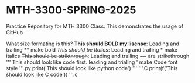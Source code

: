 # MTH-3300-SPRING-2025
Practice Repository for MTH 3300 Class. This demonstrates the usage of GitHub

What size formating is this?
**This should BOLD my lisense**: Leading and trailing ** make bold
*This should be Italics*: Leading and trailing * make italics
~~This should be strikthrough~~: Leading and trailing ~~ are strikethrough
'''
This should look like code first. leading and trialing ' make Code font style
'''.py
print('This should look like python code')
'''
'''.C
print(f('This should look like C code'))
'''.c
